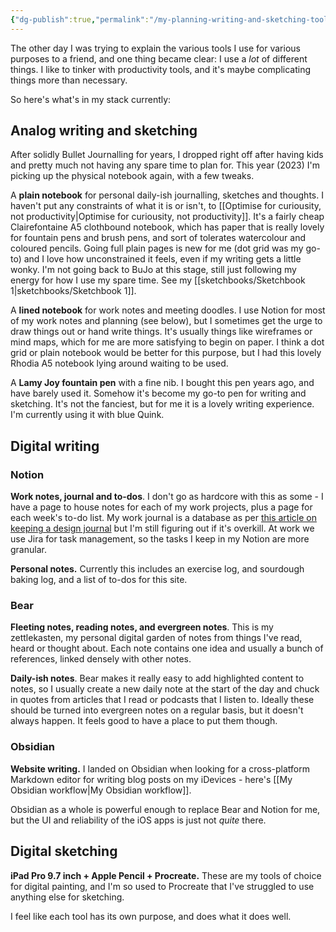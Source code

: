 ```yaml
---
{"dg-publish":true,"permalink":"/my-planning-writing-and-sketching-tools/","title":"My planning, writing and sketching tools","tags":["systems","seedling"],"created":"2023-01-13"}
---
```



The other day I was trying to explain the various tools I use for various purposes to a friend, and one thing became clear: I use a *lot* of different things. I like to tinker with productivity tools, and it's maybe complicating things more than necessary.

So here's what's in my stack currently:

## Analog writing and sketching
After solidly Bullet Journalling for years, I dropped right off after having kids and pretty much not having any spare time to plan for. This year (2023) I'm picking up the physical notebook again, with a few tweaks.

A **plain notebook** for personal daily-ish journalling, sketches and thoughts. I haven't put any constraints of what it is or isn't, to [[Optimise for curiousity, not productivity\|Optimise for curiousity, not productivity]]. It's a fairly cheap Clairefontaine A5 clothbound notebook, which has paper that is really lovely for fountain pens and brush pens, and sort of tolerates watercolour and coloured pencils. Going full plain pages is new for me (dot grid was my go-to) and I love how unconstrained it feels, even if my writing gets a little wonky. I'm not going back to BuJo at this stage, still just following my energy for how I use my spare time. See my [[sketchbooks/Sketchbook 1\|sketchbooks/Sketchbook 1]].

A **lined notebook** for work notes and meeting doodles. I use Notion for most of my work notes and planning (see below), but I sometimes get the urge to draw things out or hand write things. It's usually things like wireframes or mind maps, which for me are more satisfying to begin on paper. I think a dot grid or plain notebook would be better for this purpose, but I had this lovely Rhodia A5 notebook lying around waiting to be used.

A **Lamy Joy fountain pen** with a fine nib. I bought this pen years ago, and have barely used it. Somehow it's become my go-to pen for writing and sketching. It's not the fanciest, but for me it is a lovely writing experience. I'm currently using it with blue Quink.

## Digital writing
### Notion
**Work notes, journal and to-dos**. I don't go as hardcore with this as some - I have a page to house notes for each of my work projects, plus a page for each week's to-do list. My work journal is a database as per [this article on keeping a design journal](https://www.tannerchristensen.com/blog/using-a-work-journal-to-create-design-case-studies)
but I'm still figuring out if it's overkill. At work we use Jira for task management, so the tasks I keep in my Notion are more granular.

**Personal notes.** Currently this includes an exercise log, and sourdough baking log, and a list of to-dos for this site.

### Bear
**Fleeting notes, reading notes, and evergreen notes**. This is my zettlekasten, my personal digital garden of notes from things I've read, heard or thought about. Each note contains one idea and usually a bunch of references, linked densely with other notes. 

**Daily-ish notes**. Bear makes it really easy to add highlighted content to notes, so I usually create a new daily note at the start of the day and chuck in quotes from articles that I read or podcasts that I listen to. Ideally these should be turned into evergreen notes on a regular basis, but it doesn't always happen. It feels good to have a place to put them though.

### Obsidian
**Website writing.** I landed on Obsidian when looking for a cross-platform Markdown editor for writing blog posts on my iDevices - here's [[My Obsidian workflow\|My Obsidian workflow]].

Obsidian as a whole is powerful enough to replace Bear and Notion for me, but the UI and reliability of the iOS apps is just not *quite* there.

## Digital sketching
**iPad Pro 9.7 inch + Apple Pencil + Procreate.** These are my tools of choice for digital painting, and I'm so used to Procreate that I've struggled to use anything else for sketching. 

I feel like each tool has its own purpose, and does what it does well. 